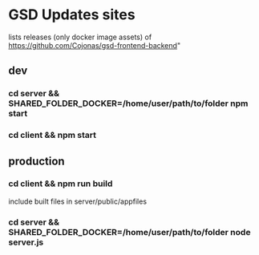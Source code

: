 # GSD Updates sites
lists releases (only docker image assets) of https://github.com/Cojonas/gsd-frontend-backend"


## dev
### cd server && SHARED_FOLDER_DOCKER=/home/user/path/to/folder npm start
### cd client && npm start


## production
### cd client && npm run build
include built files in server/public/appfiles
### cd server && SHARED_FOLDER_DOCKER=/home/user/path/to/folder node server.js
